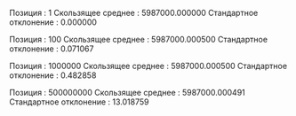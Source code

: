 Позиция :   1  Cкользящее среднее  :  5987000.000000   Стандартное отклонение  :  0.000000

Позиция :   100  Cкользящее среднее  :  5987000.000500   Стандартное отклонение  :  0.071067

Позиция :   1000000  Cкользящее среднее  :  5987000.000500   Стандартное отклонение  :  0.482858

Позиция :   500000000  Cкользящее среднее  :  5987000.000491   Стандартное отклонение  :  13.018759
